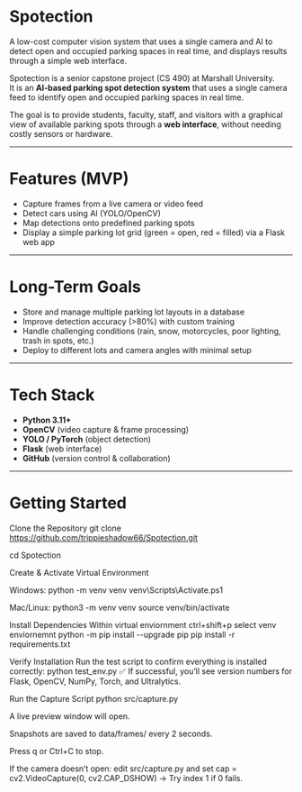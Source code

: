 # Spotection
A low-cost computer vision system that uses a single camera and AI to detect open and occupied parking spaces in real time, and displays results through a simple web interface.

Spotection is a senior capstone project (CS 490) at Marshall University.  
It is an **AI-based parking spot detection system** that uses a single camera feed to identify open and occupied parking spaces in real time.  

The goal is to provide students, faculty, staff, and visitors with a graphical view of available parking spots through a **web interface**, without needing costly sensors or hardware.

---

# Features (MVP)
- Capture frames from a live camera or video feed  
- Detect cars using AI (YOLO/OpenCV)  
- Map detections onto predefined parking spots  
- Display a simple parking lot grid (green = open, red = filled) via a Flask web app  

---

# Long-Term Goals
- Store and manage multiple parking lot layouts in a database  
- Improve detection accuracy (>80%) with custom training  
- Handle challenging conditions (rain, snow, motorcycles, poor lighting, trash in spots, etc.)  
- Deploy to different lots and camera angles with minimal setup  

---

# Tech Stack
- **Python 3.11+**  
- **OpenCV** (video capture & frame processing)  
- **YOLO / PyTorch** (object detection)  
- **Flask** (web interface)  
- **GitHub** (version control & collaboration)  

---
# Getting Started

Clone the Repository
git clone https://github.com/trippieshadow66/Spotection.git

cd Spotection

Create & Activate Virtual Environment

Windows: 
python -m venv venv
venv\Scripts\Activate.ps1

Mac/Linux:
python3 -m venv venv
source venv/bin/activate

Install Dependencies Within virtual enviornment ctrl+shift+p select venv enviornemnt
python -m pip install --upgrade pip
pip install -r requirements.txt

Verify Installation
Run the test script to confirm everything is installed correctly:
python test_env.py
✅ If successful, you’ll see version numbers for Flask, OpenCV, NumPy, Torch, and Ultralytics.

Run the Capture Script
python src/capture.py

A live preview window will open.

Snapshots are saved to data/frames/ every 2 seconds.

Press q or Ctrl+C to stop.

If the camera doesn’t open: edit src/capture.py and set
cap = cv2.VideoCapture(0, cv2.CAP_DSHOW)
→ Try index 1 if 0 fails.
